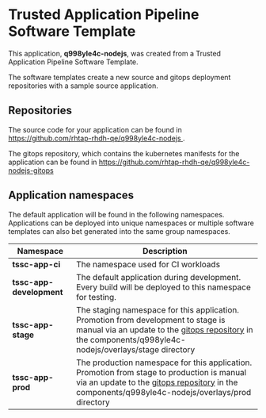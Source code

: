 # Trusted Application Pipeline Software Template

This application, **q998yle4c-nodejs**, was created from a Trusted Application Pipeline Software Template.

The software templates create a new source and gitops deployment repositories with a sample source application. 

## Repositories

The source code for your application can be found in [https://github.com/rhtap-rhdh-qe/q998yle4c-nodejs ](https://github.com/rhtap-rhdh-qe/q998yle4c-nodejs ).
 
The gitops repository, which contains the kubernetes manifests for the application can be found in 
[https://github.com/rhtap-rhdh-qe/q998yle4c-nodejs-gitops ](https://github.com/rhtap-rhdh-qe/q998yle4c-nodejs-gitops ) 

## Application namespaces 

The default application will be found in the following namespaces. Applications can be deployed into unique namespaces or multiple software templates can also bet generated into the same group namespaces.  

|  Namespace   |  Description   |  
| -------- | -------- |
| **tssc-app-ci** | The namespace used for CI workloads |
| **tssc-app-development** | The default application during development. Every build will be deployed to this namespace for testing. |
| **tssc-app-stage** | The staging namespace for this application. Promotion from development to stage is manual via an update to the [gitops repository](https://github.com/rhtap-rhdh-qe/q998yle4c-nodejs-gitops ) in the components/q998yle4c-nodejs/overlays/stage directory |
| **tssc-app-prod** | The production namespace for this application. Promotion from stage to production is manual via an update to the [gitops repository](https://github.com/rhtap-rhdh-qe/q998yle4c-nodejs-gitops ) in the components/q998yle4c-nodejs/overlays/prod directory |